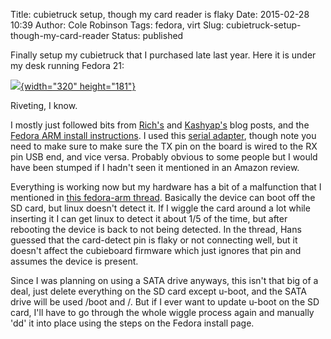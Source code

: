 Title: cubietruck setup, though my card reader is flaky
Date: 2015-02-28 10:39
Author: Cole Robinson
Tags: fedora, virt
Slug: cubietruck-setup-though-my-card-reader
Status: published

Finally setup my cubietruck that I purchased late last year. Here it is under my desk running Fedora 21:


[![](http://2.bp.blogspot.com/-56h2OT138dY/VPHdMZi5DeI/AAAAAAAAAFs/8Adre1SpAQA/s1600/IMAG0315.jpg){width="320" height="181"}](http://2.bp.blogspot.com/-56h2OT138dY/VPHdMZi5DeI/AAAAAAAAAFs/8Adre1SpAQA/s1600/IMAG0315.jpg)


Riveting, I know.

I mostly just followed bits from [Rich's](https://rwmj.wordpress.com/2013/12/13/kvm-working-on-the-cubietruck/) and [Kashyap's](http://kashyapc.com/2014/12/09/cubietruck-qemu-kvm-and-fedora/) blog posts, and the [Fedora ARM install instructions](http://fedoraproject.org/wiki/Architectures/ARM/F21/Installation). I used this [serial adapter](https://www.amazon.com/gp/product/B009T2ZR6W/ref=oh_aui_search_detailpage?ie=UTF8&psc=1), though note you need to make sure to make sure the TX pin on the board is wired to the RX pin USB end, and vice versa. Probably obvious to some people but I would have been stumped if I hadn't seen it mentioned in an Amazon review.

Everything is working now but my hardware has a bit of a malfunction that I mentioned in [this fedora-arm thread](https://lists.fedoraproject.org/pipermail/arm/2015-February/009120.html). Basically the device can boot off the SD card, but linux doesn't detect it. If I wiggle the card around a lot while inserting it I can get linux to detect it about 1/5 of the time, but after rebooting the device is back to not being detected. In the thread, Hans guessed that the card-detect pin is flaky or not connecting well, but it doesn't affect the cubieboard firmware which just ignores that pin and assumes the device is present.

Since I was planning on using a SATA drive anyways, this isn't that big of a deal, just delete everything on the SD card except u-boot, and the SATA drive will be used /boot and /. But if I ever want to update u-boot on the SD card, I'll have to go through the whole wiggle process again and manually 'dd' it into place using the steps on the Fedora install page.

